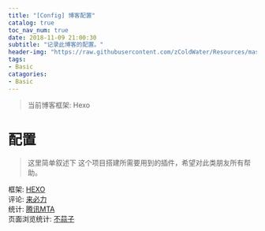 ```yaml
---
title: "[Config] 博客配置"
catalog: true
toc_nav_num: true
date: 2018-11-09 21:00:30
subtitle: "记录此博客的配置。"
header-img: "https://raw.githubusercontent.com/zColdWater/Resources/master/Images/computer-1245714.jpg"
tags:
- Basic
catagories:
- Basic
---
```


> 当前博客框架: Hexo

配置
=======
> 这里简单叙述下 这个项目搭建所需要用到的插件，希望对此类朋友所有帮助。

框架: [HEXO](https://hexo.io/zh-cn/)  
评论: [来必力](https://www.livere.com/)  
统计: [腾讯MTA](https://mta.qq.com/)  
页面浏览统计: [不蒜子](http://ibruce.info/2015/04/04/busuanzi/)


